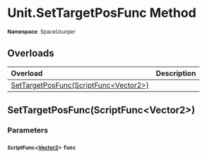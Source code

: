 # Unit.SetTargetPosFunc Method

<small>**Namespace**: SpaceUsurper</small>

## Overloads

<div markdown="1" class="member-table">

| Overload | Description |
| :------- | ----------- |
| [SetTargetPosFunc(ScriptFunc&lt;Vector2&gt;)](#ScriptFunc_) |  | 

</div>

## SetTargetPosFunc(ScriptFunc&lt;Vector2&gt;)
### Parameters
#### <small>ScriptFunc&lt;[Vector2](https://docs.unity3d.com/ScriptReference/Vector2.html)&gt;</small> `func`

